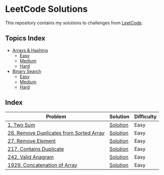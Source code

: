 # LeetCode Solutions

This repository contains my solutions to challenges from [LeetCode](https://leetcode.com/).

## Topics Index

- [Arrays & Hashing](./Arrays-Hashing)
  - [Easy](./Arrays-Hashing/Easy)
  - [Medium](./Arrays-Hashing/Medium)
  - [Hard](./Arrays-Hashing/Hard)
- [Binary Search](./Binary-Search)
  - [Easy](./Binary-Search/Easy)
  - [Medium](./Binary-Search/Medium)
  - [Hard](./Binary-Search/Hard)

## Index

| Problem | Solution | Difficulty |
| ------- | -------- | ---------- |
| [1. Two Sum](https://leetcode.com/problems/two-sum/) | [Solution](Arrays-Hashing/Easy/1-Two_Sum.py) | Easy |
| [26. Remove Duplicates from Sorted Array](https://leetcode.com/problems/remove-duplicates-from-sorted-array/) | [Solution](Arrays-Hashing/Easy/26-Remove_Duplicates_from_Sorted_Array.py) | Easy |
| [27. Remove Element](https://leetcode.com/problems/remove-duplicates-from-sorted-array/) | [Solution](Arrays-Hashing/Easy/27-Remove_Element.py) | Easy |
| [217. Contains Duplicate](https://leetcode.com/problems/contains-duplicate/) | [Solution](./Arrays-Hashing/Easy/217-Contains%20Duplicate.py) | Easy |
| [242. Valid Anagram](https://leetcode.com/problems/valid-anagram/) | [Solution](Arrays-Hashing/Easy/242-Valid_Anagram.py) | Easy |
| [1929. Concatenation of Array](https://leetcode.com/problems/concatenation-of-array/) | [Solution](Arrays-Hashing/Easy/1929-Concatenation_of_Array.py) | Easy |
